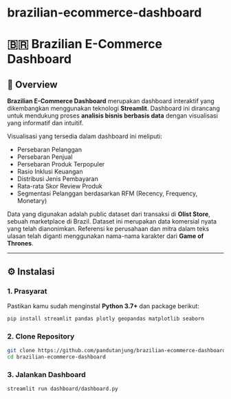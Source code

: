 # brazilian-ecommerce-dashboard

# 🇧🇷 Brazilian E-Commerce Dashboard

## 📌 Overview
**Brazilian E-Commerce Dashboard** merupakan dashboard interaktif yang dikembangkan menggunakan teknologi **Streamlit**. Dashboard ini dirancang untuk mendukung proses **analisis bisnis berbasis data** dengan visualisasi yang informatif dan intuitif.

Visualisasi yang tersedia dalam dashboard ini meliputi:
- Persebaran Pelanggan
- Persebaran Penjual
- Persebaran Produk Terpopuler
- Rasio Inklusi Keuangan
- Distribusi Jenis Pembayaran
- Rata-rata Skor Review Produk
- Segmentasi Pelanggan berdasarkan RFM (Recency, Frequency, Monetary)

Data yang digunakan adalah public dataset dari transaksi di **Olist Store**, sebuah marketplace di Brazil. Dataset ini merupakan data komersial nyata yang telah dianonimkan. Referensi ke perusahaan dan mitra dalam teks ulasan telah diganti menggunakan nama-nama karakter dari **Game of Thrones**.

---

## ⚙️ Instalasi

### 1. Prasyarat
Pastikan kamu sudah menginstal **Python 3.7+** dan package berikut:

```bash
pip install streamlit pandas plotly geopandas matplotlib seaborn
```

### 2. Clone Repository

```bash
git clone https://github.com/pandutanjung/brazilian-ecommerce-dashboard
cd brazilian-ecommerce-dashboard
```

### 3. Jalankan Dashboard

```bash
streamlit run dashboard/dashboard.py
```
